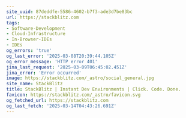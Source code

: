 ```yaml
---
site_uuid: 87deddfe-5586-4602-b7f3-ade3d7be83bc
url: https://stackblitz.com
tags:
- Software-Development
- Cloud-Infrastructure
- In-Browser-IDEs
- IDEs
og_errors: 'true'
og_last_error: '2025-03-08T20:39:44.105Z'
og_error_message: 'HTTP error 401'
jina_last_request: '2025-03-09T06:45:02.451Z'
jina_error: 'Error occurred'
image: https://stackblitz.com/_astro/social_general.jpg
site_name: StackBlitz
title: StackBlitz | Instant Dev Environments | Click. Code. Done.
favicon: https://stackblitz.com/_astro/favicon.svg
og_fetched_url: https://stackblitz.com
og_last_fetch: '2025-03-14T04:43:26.691Z'
---
```


